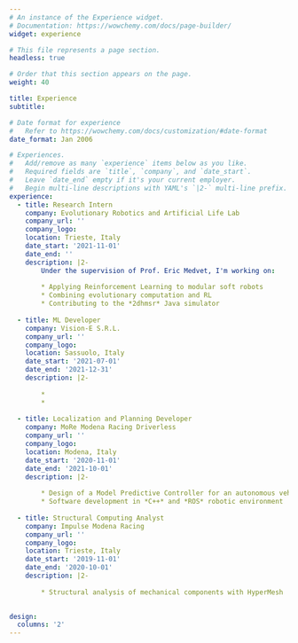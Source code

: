 ```yaml
---
# An instance of the Experience widget.
# Documentation: https://wowchemy.com/docs/page-builder/
widget: experience

# This file represents a page section.
headless: true

# Order that this section appears on the page.
weight: 40

title: Experience
subtitle:

# Date format for experience
#   Refer to https://wowchemy.com/docs/customization/#date-format
date_format: Jan 2006

# Experiences.
#   Add/remove as many `experience` items below as you like.
#   Required fields are `title`, `company`, and `date_start`.
#   Leave `date_end` empty if it's your current employer.
#   Begin multi-line descriptions with YAML's `|2-` multi-line prefix.
experience:
  - title: Research Intern
    company: Evolutionary Robotics and Artificial Life Lab
    company_url: ''
    company_logo: 
    location: Trieste, Italy
    date_start: '2021-11-01'
    date_end: ''
    description: |2-
        Under the supervision of Prof. Eric Medvet, I'm working on:
       
        * Applying Reinforcement Learning to modular soft robots
        * Combining evolutionary computation and RL
        * Contributing to the *2dhmsr* Java simulator
        
  - title: ML Developer
    company: Vision-E S.R.L.
    company_url: ''
    company_logo: 
    location: Sassuolo, Italy
    date_start: '2021-07-01'
    date_end: '2021-12-31'
    description: |2-
       
        * 
        * 
        
  - title: Localization and Planning Developer
    company: MoRe Modena Racing Driverless
    company_url: ''
    company_logo: 
    location: Modena, Italy
    date_start: '2020-11-01'
    date_end: '2021-10-01'
    description: |2-
       
        * Design of a Model Predictive Controller for an autonomous vehicle
        * Software development in *C++* and *ROS* robotic environment
        
  - title: Structural Computing Analyst
    company: Impulse Modena Racing
    company_url: ''
    company_logo: 
    location: Trieste, Italy
    date_start: '2019-11-01'
    date_end: '2020-10-01'
    description: |2-
       
        * Structural analysis of mechanical components with HyperMesh
        

design:
  columns: '2'
---
```

